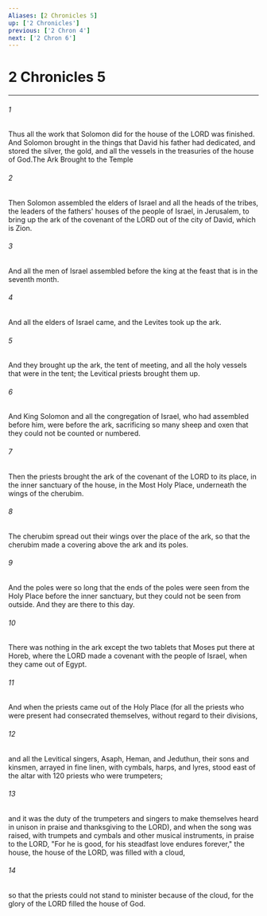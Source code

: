 ```yaml
---
Aliases: [2 Chronicles 5]
up: ['2 Chronicles']
previous: ['2 Chron 4']
next: ['2 Chron 6']
---
```

# 2 Chronicles 5
***



###### 1 
Thus all the work that Solomon did for the house of the LORD was finished. And Solomon brought in the things that David his father had dedicated, and stored the silver, the gold, and all the vessels in the treasuries of the house of God.The Ark Brought to the Temple 

###### 2 
Then Solomon assembled the elders of Israel and all the heads of the tribes, the leaders of the fathers' houses of the people of Israel, in Jerusalem, to bring up the ark of the covenant of the LORD out of the city of David, which is Zion. 

###### 3 
And all the men of Israel assembled before the king at the feast that is in the seventh month. 

###### 4 
And all the elders of Israel came, and the Levites took up the ark. 

###### 5 
And they brought up the ark, the tent of meeting, and all the holy vessels that were in the tent; the Levitical priests brought them up. 

###### 6 
And King Solomon and all the congregation of Israel, who had assembled before him, were before the ark, sacrificing so many sheep and oxen that they could not be counted or numbered. 

###### 7 
Then the priests brought the ark of the covenant of the LORD to its place, in the inner sanctuary of the house, in the Most Holy Place, underneath the wings of the cherubim. 

###### 8 
The cherubim spread out their wings over the place of the ark, so that the cherubim made a covering above the ark and its poles. 

###### 9 
And the poles were so long that the ends of the poles were seen from the Holy Place before the inner sanctuary, but they could not be seen from outside. And they are there to this day. 

###### 10 
There was nothing in the ark except the two tablets that Moses put there at Horeb, where the LORD made a covenant with the people of Israel, when they came out of Egypt. 

###### 11 
And when the priests came out of the Holy Place (for all the priests who were present had consecrated themselves, without regard to their divisions, 

###### 12 
and all the Levitical singers, Asaph, Heman, and Jeduthun, their sons and kinsmen, arrayed in fine linen, with cymbals, harps, and lyres, stood east of the altar with 120 priests who were trumpeters; 

###### 13 
and it was the duty of the trumpeters and singers to make themselves heard in unison in praise and thanksgiving to the LORD), and when the song was raised, with trumpets and cymbals and other musical instruments, in praise to the LORD, "For he is good, for his steadfast love endures forever," the house, the house of the LORD, was filled with a cloud, 

###### 14 
so that the priests could not stand to minister because of the cloud, for the glory of the LORD filled the house of God.
